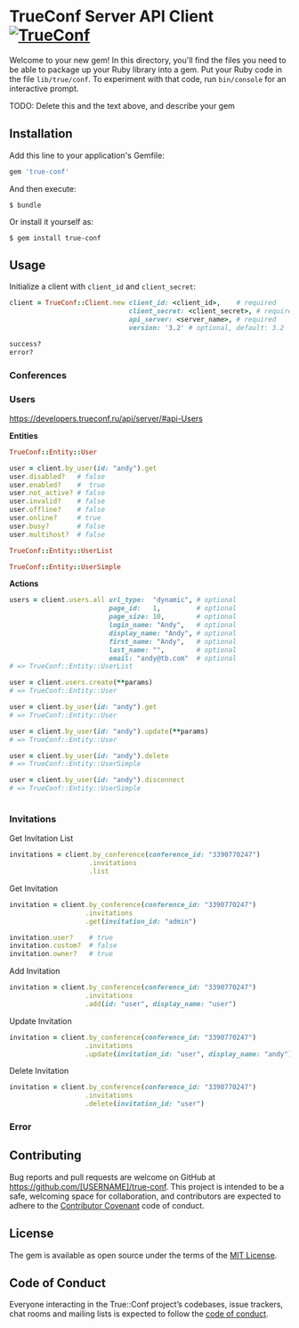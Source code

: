 # TrueConf Server API Client [![TrueConf](https://circleci.com/gh/paderinandrey/true-conf.svg?style=svg)](https://circleci.com/gh/paderinandrey/true-conf)

Welcome to your new gem! In this directory, you'll find the files you need to be able to package up your Ruby library into a gem. Put your Ruby code in the file `lib/true/conf`. To experiment with that code, run `bin/console` for an interactive prompt.

TODO: Delete this and the text above, and describe your gem

## Installation

Add this line to your application's Gemfile:

```ruby
gem 'true-conf'
```

And then execute:

    $ bundle

Or install it yourself as:

    $ gem install true-conf

## Usage
Initialize a client with `client_id` and `client_secret`:

```ruby
client = TrueConf::Client.new client_id: <client_id>,    # required
                              client_secret: <client_secret>, # required
                              api_server: <server_name>, # required
                              version: '3.2' # optional, default: 3.2
```

```ruby
success?
error?
```

### Conferences


### Users
https://developers.trueconf.ru/api/server/#api-Users

**Entities**

```ruby
TrueConf::Entity::User

user = client.by_user(id: "andy").get
user.disabled?   # false
user.enabled?    #  true
user.not_active? # false
user.invalid?    # false
user.offline?    # false
user.online?     # true
user.busy?       # false
user.multihost?  # false

```
```ruby
TrueConf::Entity::UserList

```

```ruby
TrueConf::Entity::UserSimple

```
**Actions**
```ruby
users = client.users.all url_type:  "dynamic", # optional
                         page_id:   1,         # optional
                         page_size: 10,        # optional
                         login_name: "Andy",   # optional
                         display_name: "Andy", # optional
                         first_name: "Andy",   # optional
                         last_name: "",        # optional
                         email: "andy@tb.com"  # optional
# => TrueConf::Entity::UserList

user = client.users.create(**params)
# => TrueConf::Entity::User

user = client.by_user(id: "andy").get
# => TrueConf::Entity::User

user = client.by_user(id: "andy").update(**params)
# => TrueConf::Entity::User

user = client.by_user(id: "andy").delete
# => TrueConf::Entity::UserSimple

user = client.by_user(id: "andy").disconnect
# => TrueConf::Entity::UserSimple



```

### Invitations
Get Invitation List
```ruby
invitations = client.by_conference(conference_id: "3390770247")
                    .invitations
                    .list
```

Get Invitation
```ruby
invitation = client.by_conference(conference_id: "3390770247")
                   .invitations
                   .get(invitation_id: "admin")

invitation.user?    # true
invitation.custom?  # false
invitation.owner?   # true
```

Add Invitation
```ruby
invitation = client.by_conference(conference_id: "3390770247")
                   .invitations
                   .add(id: "user", display_name: "user")
```
Update Invitation
```ruby
invitation = client.by_conference(conference_id: "3390770247")
                   .invitations
                   .update(invitation_id: "user", display_name: "andy")
```
Delete Invitation
```ruby
invitation = client.by_conference(conference_id: "3390770247")
                   .invitations
                   .delete(invitation_id: "user")
```

### Error



## Contributing

Bug reports and pull requests are welcome on GitHub at https://github.com/[USERNAME]/true-conf. This project is intended to be a safe, welcoming space for collaboration, and contributors are expected to adhere to the [Contributor Covenant](http://contributor-covenant.org) code of conduct.

## License

The gem is available as open source under the terms of the [MIT License](https://opensource.org/licenses/MIT).

## Code of Conduct

Everyone interacting in the True::Conf project’s codebases, issue trackers, chat rooms and mailing lists is expected to follow the [code of conduct](https://github.com/[USERNAME]/true-conf/blob/master/CODE_OF_CONDUCT.md).
